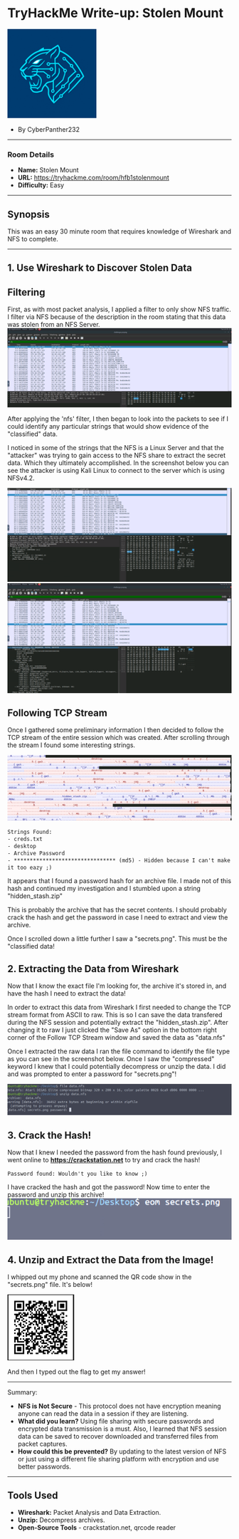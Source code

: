 # TryHackMe Write-up: Stolen Mount

<img src="https://github.com/CyberPanther232/CTF-Writeups/blob/7dc6598b260327dca6220bd4bf0f0df276de0f35/logo.png?raw=true" alt="Logo" width="200"/>

- By CyberPanther232

---

### **Room Details**

* **Name:** Stolen Mount
* **URL:** https://tryhackme.com/room/hfb1stolenmount
* **Difficulty:** Easy

---

## Synopsis

This was an easy 30 minute room that requires knowledge of Wireshark and NFS to complete.

---

## 1. Use Wireshark to Discover Stolen Data

## Filtering

First, as with most packet analysis, I applied a filter to only show NFS traffic. I filter via NFS because of the description in the room stating that this data was stolen from an NFS Server.
<img src="https://github.com/CyberPanther232/CTF-Writeups/blob/7dc6598b260327dca6220bd4bf0f0df276de0f35/THM%20CTFs/Stolen%20Mount%20CTF/screenshots/nfs-filter.png?raw=true" alt="NFS Filter in Wireshark">

After applying the 'nfs' filter, I then began to look into the packets to see if I could identify any particular strings that would show evidence of the "classified" data.

I noticed in some of the strings that the NFS is a Linux Server and that the "attacker" was trying to gain access to the NFS share to extract the secret data. Which they ultimately accomplished. In the screenshot below you can see the attacker is using Kali Linux to connect to the server which is using NFSv4.2.

<img src="https://github.com/CyberPanther232/CTF-Writeups/blob/7dc6598b260327dca6220bd4bf0f0df276de0f35/THM%20CTFs/Stolen%20Mount%20CTF/screenshots/os-string.png?raw=true" alt="OS String in Wireshark">

<img src="https://github.com/CyberPanther232/CTF-Writeups/blob/7dc6598b260327dca6220bd4bf0f0df276de0f35/THM%20CTFs/Stolen%20Mount%20CTF/screenshots/info-gathering.png?raw=true" alt="Info Gathering in Wireshark">

## Following TCP Stream

Once I gathered some preliminary information I then decided to follow the TCP stream of the entire session which was created. After scrolling through the stream I found some interesting strings.

<img src="https://github.com/CyberPanther232/CTF-Writeups/blob/7dc6598b260327dca6220bd4bf0f0df276de0f35/THM%20CTFs/Stolen%20Mount%20CTF/screenshots/hidden_stash.png?raw=true" alt="Hidden Stash string in TCP Stream">

```
Strings Found:
- creds.txt
- desktop
- Archive Password
- ******************************** (md5) - Hidden because I can't make it too eazy ;)
```

It appears that I found a password hash for an archive file. I made not of this hash and continued my investigation and I stumbled upon a string "hidden_stash.zip"

This is probably the archive that has the secret contents. I should probably crack the hash and get the password in case I need to extract and view the archive.

Once I scrolled down a little further I saw a "secrets.png". This must be the "classified data!

## 2. Extracting the Data from Wireshark

Now that I know the exact file I'm looking for, the archive it's stored in, and have the hash I need to extract the data!

In order to extract this data from Wireshark I first needed to change the TCP stream format from ASCII to raw. This is so I can save the data transfered during the NFS session and potentially extract the "hidden_stash.zip". After changing it to raw I just clicked the "Save As" option in the bottom right corner of the Follow TCP Stream window and saved the data as "data.nfs"

Once I extracted the raw data I ran the file command to identify the file type as you can see in the screenshot below. Once I saw the "compressed" keyword I knew that I could potentially decompress or unzip the data. I did and was prompted to enter a password for "secrets.png"!

<img src="https://github.com/CyberPanther232/CTF-Writeups/blob/7dc6598b260327dca6220bd4bf0f0df276de0f35/THM%20CTFs/Stolen%20Mount%20CTF/screenshots/unzip.png?raw=true" alt="Unzip command prompt">

## 3. Crack the Hash!

Now that I knew I needed the password from the hash found previously, I went online to **https://crackstation.net** to try and crack the hash!

```
Password found: Wouldn't you like to know ;)
```

I have cracked the hash and got the password! Now time to enter the password and unzip this archive!
<img src="https://github.com/CyberPanther232/CTF-Writeups/blob/7dc6598b260327dca6220bd4bf0f0df276de0f35/THM%20CTFs/Stolen%20Mount%20CTF/screenshots/view-image.png?raw=true" alt="Viewing the extracted image">

## 4. Unzip and Extract the Data from the Image!

I whipped out my phone and scanned the QR code show in the "secrets.png" file. It's below!

<img src="https://github.com/CyberPanther232/CTF-Writeups/blob/7dc6598b260327dca6220bd4bf0f0df276de0f35/THM%20CTFs/Stolen%20Mount%20CTF/screenshots/secret.png?raw=true" alt="Secret QR Code" width="150"/>

And then I typed out the flag to get my answer!

---

Summary:

* **NFS is Not Secure** - This protocol does not have encryption meaning anyone can read the data in a session if they are listening.
* **What did you learn?** Using file sharing with secure passwords and encrypted data transmission is a must. Also, I learned that NFS session data can be saved to recover downloaded and transferred files from packet captures.
* **How could this be prevented?** By updating to the latest version of NFS or just using a different file sharing platform with encryption and use better passwords.

---

## Tools Used

* **Wireshark:** Packet Analysis and Data Extraction.
* **Unzip:** Decompress archives.
* **Open-Source Tools** - crackstation.net, qrcode reader
